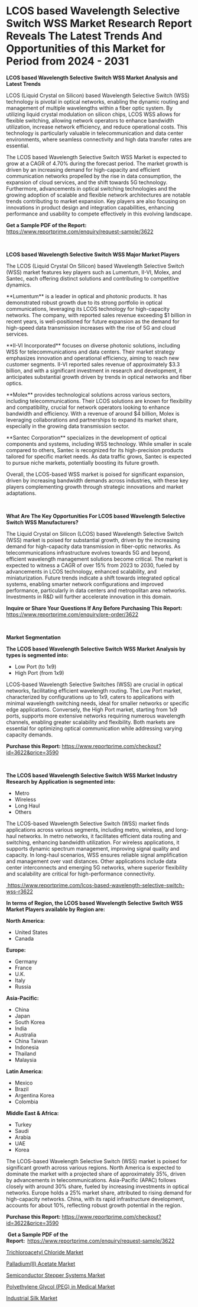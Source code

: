 <p><h1>LCOS based Wavelength Selective Switch WSS Market Research Report Reveals The Latest Trends And Opportunities of this Market for Period from 2024 - 2031</h1></p><p><strong>LCOS based Wavelength Selective Switch WSS Market Analysis and Latest Trends</strong></p>
<p><p>LCOS (Liquid Crystal on Silicon) based Wavelength Selective Switch (WSS) technology is pivotal in optical networks, enabling the dynamic routing and management of multiple wavelengths within a fiber optic system. By utilizing liquid crystal modulation on silicon chips, LCOS WSS allows for flexible switching, allowing network operators to enhance bandwidth utilization, increase network efficiency, and reduce operational costs. This technology is particularly valuable in telecommunication and data center environments, where seamless connectivity and high data transfer rates are essential.</p><p>The LCOS based Wavelength Selective Switch WSS Market is expected to grow at a CAGR of 4.70% during the forecast period. The market growth is driven by an increasing demand for high-capacity and efficient communication networks propelled by the rise in data consumption, the expansion of cloud services, and the shift towards 5G technology. Furthermore, advancements in optical switching technologies and the growing adoption of scalable and flexible network architectures are notable trends contributing to market expansion. Key players are also focusing on innovations in product design and integration capabilities, enhancing performance and usability to compete effectively in this evolving landscape.</p></p>
<p><strong>Get a Sample PDF of the Report:&nbsp;</strong> <a href="https://www.reportprime.com/enquiry/request-sample/3622">https://www.reportprime.com/enquiry/request-sample/3622</a></p>
<p>&nbsp;</p>
<p><strong>LCOS based Wavelength Selective Switch WSS Major Market Players</strong></p>
<p><p>The LCOS (Liquid Crystal On Silicon) based Wavelength Selective Switch (WSS) market features key players such as Lumentum, II-VI, Molex, and Santec, each offering distinct solutions and contributing to competitive dynamics.</p><p>**Lumentum** is a leader in optical and photonic products. It has demonstrated robust growth due to its strong portfolio in optical communications, leveraging its LCOS technology for high-capacity networks. The company, with reported sales revenue exceeding $1 billion in recent years, is well-positioned for future expansion as the demand for high-speed data transmission increases with the rise of 5G and cloud services.</p><p>**II-VI Incorporated** focuses on diverse photonic solutions, including WSS for telecommunications and data centers. Their market strategy emphasizes innovation and operational efficiency, aiming to reach new customer segments. II-VI reported sales revenue of approximately $3.3 billion, and with a significant investment in research and development, it anticipates substantial growth driven by trends in optical networks and fiber optics.</p><p>**Molex** provides technological solutions across various sectors, including telecommunications. Their LCOS solutions are known for flexibility and compatibility, crucial for network operators looking to enhance bandwidth and efficiency. With a revenue of around $4 billion, Molex is leveraging collaborations and partnerships to expand its market share, especially in the growing data transmission sector.</p><p>**Santec Corporation** specializes in the development of optical components and systems, including WSS technology. While smaller in scale compared to others, Santec is recognized for its high-precision products tailored for specific market needs. As data traffic grows, Santec is expected to pursue niche markets, potentially boosting its future growth.</p><p>Overall, the LCOS-based WSS market is poised for significant expansion, driven by increasing bandwidth demands across industries, with these key players complementing growth through strategic innovations and market adaptations.</p></p>
<p>&nbsp;</p>
<p><strong>What Are The Key Opportunities For LCOS based Wavelength Selective Switch WSS Manufacturers?</strong></p>
<p><p>The Liquid Crystal on Silicon (LCOS) based Wavelength Selective Switch (WSS) market is poised for substantial growth, driven by the increasing demand for high-capacity data transmission in fiber-optic networks. As telecommunications infrastructure evolves towards 5G and beyond, efficient wavelength management solutions become critical. The market is expected to witness a CAGR of over 15% from 2023 to 2030, fueled by advancements in LCOS technology, enhanced scalability, and miniaturization. Future trends indicate a shift towards integrated optical systems, enabling smarter network configurations and improved performance, particularly in data centers and metropolitan area networks. Investments in R&D will further accelerate innovation in this domain.</p></p>
<p><strong>Inquire or Share Your Questions If Any Before Purchasing This Report:</strong> <a href="https://www.reportprime.com/enquiry/pre-order/3622">https://www.reportprime.com/enquiry/pre-order/3622</a></p>
<p>&nbsp;</p>
<p><strong>Market Segmentation</strong></p>
<p><strong>The LCOS based Wavelength Selective Switch WSS Market Analysis by types is segmented into:</strong></p>
<p><ul><li>Low Port (to 1x9)</li><li>High Port (from 1x9)</li></ul></p>
<p><p>LCOS-based Wavelength Selective Switches (WSS) are crucial in optical networks, facilitating efficient wavelength routing. The Low Port market, characterized by configurations up to 1x9, caters to applications with minimal wavelength switching needs, ideal for smaller networks or specific edge applications. Conversely, the High Port market, starting from 1x9 ports, supports more extensive networks requiring numerous wavelength channels, enabling greater scalability and flexibility. Both markets are essential for optimizing optical communication while addressing varying capacity demands.</p></p>
<p><strong>Purchase this Report:&nbsp;</strong><a href="https://www.reportprime.com/checkout?id=3622&price=3590">https://www.reportprime.com/checkout?id=3622&price=3590</a></p>
<p>&nbsp;</p>
<p><strong>The LCOS based Wavelength Selective Switch WSS Market Industry Research by Application is segmented into:</strong></p>
<p><ul><li>Metro</li><li>Wireless</li><li>Long Haul</li><li>Others</li></ul></p>
<p><p>The LCOS-based Wavelength Selective Switch (WSS) market finds applications across various segments, including metro, wireless, and long-haul networks. In metro networks, it facilitates efficient data routing and switching, enhancing bandwidth utilization. For wireless applications, it supports dynamic spectrum management, improving signal quality and capacity. In long-haul scenarios, WSS ensures reliable signal amplification and management over vast distances. Other applications include data center interconnects and emerging 5G networks, where superior flexibility and scalability are critical for high-performance connectivity.</p></p>
<p><a href="https://www.reportprime.com/lcos-based-wavelength-selective-switch-wss-r3622">&nbsp;https://www.reportprime.com/lcos-based-wavelength-selective-switch-wss-r3622</a></p>
<p><strong>In terms of Region, the LCOS based Wavelength Selective Switch WSS Market Players available by Region are:</strong></p>
<p>
    <p> <strong> North America: </strong>
        <ul>
            <li>United States</li>
            <li>Canada</li>
        </ul>
        </p> 
    <p> <strong> Europe: </strong>
        <ul>
            <li>Germany</li>
            <li>France</li>
            <li>U.K.</li>
            <li>Italy</li>
            <li>Russia</li>
        </ul>
        </p> 
    <p> <strong> Asia-Pacific: </strong>
        <ul>
            <li>China</li>
            <li>Japan</li>
            <li>South Korea</li>
            <li>India</li>
            <li>Australia</li>
            <li>China Taiwan</li>
            <li>Indonesia</li>
            <li>Thailand</li>
            <li>Malaysia</li>
        </ul>
        </p> 
    <p> <strong> Latin America: </strong>
        <ul>
            <li>Mexico</li>
            <li>Brazil</li>
            <li>Argentina Korea</li>
            <li>Colombia</li>
        </ul>
        </p> 
    <p> <strong> Middle East & Africa: </strong>
        <ul>
            <li>Turkey</li>
            <li>Saudi</li>
            <li>Arabia</li>
            <li>UAE</li>
            <li>Korea</li>
        </ul>
    </p>
    </p>
<p><p>The LCOS-based Wavelength Selective Switch (WSS) market is poised for significant growth across various regions. North America is expected to dominate the market with a projected share of approximately 35%, driven by advancements in telecommunications. Asia-Pacific (APAC) follows closely with around 30% share, fueled by increasing investments in optical networks. Europe holds a 25% market share, attributed to rising demand for high-capacity networks. China, with its rapid infrastructure development, accounts for about 10%, reflecting robust growth potential in the region.</p></p>
<p><strong>Purchase this Report: </strong><a href="https://www.reportprime.com/checkout?id=3622&price=3590">https://www.reportprime.com/checkout?id=3622&price=3590</a></p>
<p>&nbsp;<strong>Get a Sample PDF of the Report:&nbsp;&nbsp;</strong><a href="https://www.reportprime.com/enquiry/request-sample/3622">https://www.reportprime.com/enquiry/request-sample/3622</a></p>
<p><strong></strong></p>
<p><p><a href="https://www.linkedin.com/pulse/market-forecast-global-trichloroacetyl-chloride-trends-impact-mkwde?trackingId=CeVC09rTS0GRnycPlYJuWA%3D%3D">Trichloroacetyl Chloride Market</a></p><p><a href="https://issuu.com/reportprime-2/docs/palladiumii-acetate-market-size-203_6b09cb9913a652">Palladium(II) Acetate Market</a></p><p><a href="https://github.com/RichRobinson5/Market-Research-Report-List-6/blob/main/semiconductor-stepper-systems-market.md">Semiconductor Stepper Systems Market</a></p><p><a href="https://issuu.com/reportprime-2/docs/polyethylene-glycol-peg-in-medical-_ac49650009e5cd">Polyethylene Glycol (PEG) in Medical Market</a></p><p><a href="https://www.linkedin.com/pulse/future-insights-industrial-silk-market-trends-regional-analysis-josee?trackingId=%2F1jD51PqQPaVvBQTJ3uDbw%3D%3D">Industrial Silk Market</a></p></p>